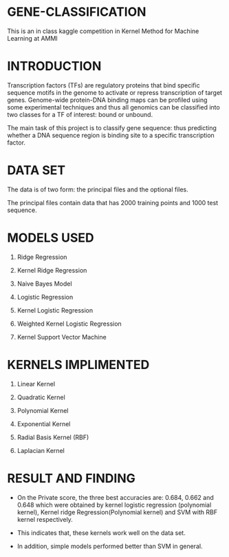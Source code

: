 # GENE-CLASSIFICATION
This is an in class kaggle competition in Kernel Method for Machine Learning at AMMI


# INTRODUCTION

Transcription factors (TFs) are regulatory proteins that bind specific sequence motifs in the genome to activate or repress transcription of target genes.
Genome-wide protein-DNA binding maps can be profiled using some experimental techniques and thus all genomics can be classified into two classes for a TF of interest: bound or unbound.

The main task of this project is to classify gene sequence: thus
predicting whether a DNA sequence region is binding site to a specific
transcription factor.

# DATA SET

The data is of two form: the principal files and the optional files.

The principal files contain data that has 2000 training points and
1000 test sequence.


# MODELS USED

1. Ridge Regression

2. Kernel Ridge Regression

3. Naive Bayes Model

4. Logistic Regression

5. Kernel Logistic Regression

6. Weighted Kernel Logistic Regression

7. Kernel Support Vector Machine

# KERNELS IMPLIMENTED 

1. Linear Kernel

2. Quadratic Kernel

3. Polynomial Kernel

4. Exponential Kernel

5. Radial Basis Kernel (RBF)

6. Laplacian Kernel

# RESULT AND FINDING

* On the Private score, the three best accuracies are: 0.684, 0.662 and
0.648 which were obtained by kernel logistic regression (polynomial
kernel), Kernel ridge Regression(Polynomial kernel) and SVM with
RBF kernel respectively.

* This indicates that, these kernels work well on the data set.

* In addition, simple models performed better than SVM in general.
